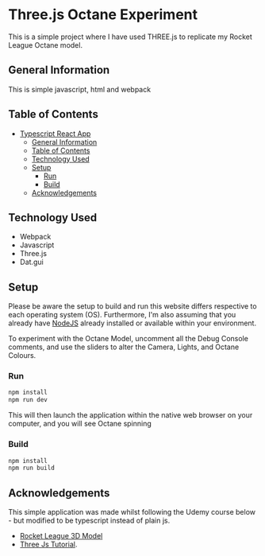 # Three.js Octane Experiment
This is a simple project where I have used THREE.js to replicate my Rocket League Octane model.

## General Information

This is simple javascript, html and webpack

## Table of Contents

- [Typescript React App](#three.js-octane-experiment)
  - [General Information](#general-information)
  - [Table of Contents](#table-of-contents)
  - [Technology Used](#technology-used)
  - [Setup](#setup)
    - [Run](#run)
    - [Build](#build)
  - [Acknowledgements](#acknowledgements)

## Technology Used

- Webpack
- Javascript
- Three.js
- Dat.gui

## Setup

Please be aware the setup to build and run this website differs respective to each operating system (OS). Furthermore, I'm also assuming that you already have [NodeJS](https://nodejs.org/en/) already installed or available within your environment.

To experiment with the Octane Model, uncomment all the Debug Console comments, and use the sliders to alter the Camera, Lights, and Octane Colours.

### Run

```bash
npm install
npm run dev
```
This will then launch the application within the native web browser on your computer, and you will see Octane spinning

### Build

```bash
npm install
npm run build
```

## Acknowledgements

This simple application was made whilst following the Udemy course below - but modified to be typescript instead of plain js.

- [Rocket League 3D Model](https://skfb.ly/ooqDI)
- [Three Js Tutorial](https://www.youtube.com/watch?v=pUgWfqWZWmM&t=2529s).
